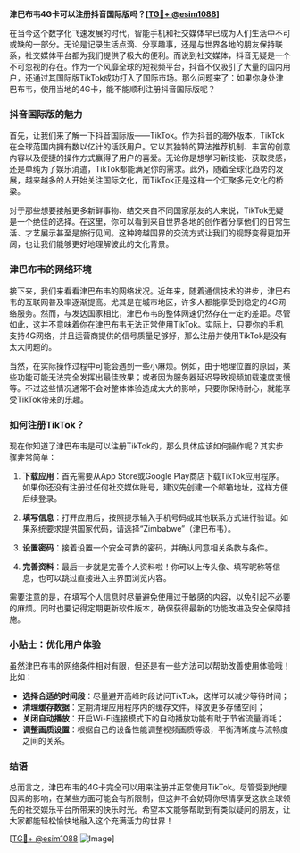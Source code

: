 **津巴布韦4G卡可以注册抖音国际版吗？[[TG💪+ @esim1088](https://t.me/s/esim1088)]**

在当今这个数字化飞速发展的时代，智能手机和社交媒体早已成为人们生活中不可或缺的一部分。无论是记录生活点滴、分享趣事，还是与世界各地的朋友保持联系，社交媒体平台都为我们提供了极大的便利。而说到社交媒体，抖音无疑是一个不可忽视的存在。作为一个风靡全球的短视频平台，抖音不仅吸引了大量的国内用户，还通过其国际版TikTok成功打入了国际市场。那么问题来了：如果你身处津巴布韦，使用当地的4G卡，能不能顺利注册抖音国际版呢？

### 抖音国际版的魅力

首先，让我们来了解一下抖音国际版——TikTok。作为抖音的海外版本，TikTok在全球范围内拥有数以亿计的活跃用户。它以其独特的算法推荐机制、丰富的创意内容以及便捷的操作方式赢得了用户的喜爱。无论你是想学习新技能、获取灵感，还是单纯为了娱乐消遣，TikTok都能满足你的需求。此外，随着全球化趋势的发展，越来越多的人开始关注国际文化，而TikTok正是这样一个汇聚多元文化的桥梁。

对于那些想要接触更多新鲜事物、结交来自不同国家朋友的人来说，TikTok无疑是一个绝佳的选择。在这里，你可以看到来自世界各地的创作者分享他们的日常生活、才艺展示甚至是旅行见闻。这种跨越国界的交流方式让我们的视野变得更加开阔，也让我们能够更好地理解彼此的文化背景。

### 津巴布韦的网络环境

接下来，我们来看看津巴布韦的网络状况。近年来，随着通信技术的进步，津巴布韦的互联网普及率逐渐提高。尤其是在城市地区，许多人都能享受到稳定的4G网络服务。然而，与发达国家相比，津巴布韦的整体网速仍然存在一定的差距。尽管如此，这并不意味着你在津巴布韦无法正常使用TikTok。实际上，只要你的手机支持4G网络，并且运营商提供的信号质量足够好，那么注册并使用TikTok是没有太大问题的。

当然，在实际操作过程中可能会遇到一些小麻烦。例如，由于地理位置的原因，某些功能可能无法完全发挥出最佳效果；或者因为服务器延迟导致视频加载速度变慢等。不过这些情况通常不会对整体体验造成太大的影响，只要你保持耐心，就能享受TikTok带来的乐趣。

### 如何注册TikTok？

现在你知道了津巴布韦是可以注册TikTok的，那么具体应该如何操作呢？其实步骤非常简单：

1. **下载应用**：首先需要从App Store或Google Play商店下载TikTok应用程序。如果你还没有注册过任何社交媒体账号，建议先创建一个邮箱地址，这样方便后续登录。
   
2. **填写信息**：打开应用后，按照提示输入手机号码或其他联系方式进行验证。如果系统要求提供国家代码，请选择“Zimbabwe”（津巴布韦）。

3. **设置密码**：接着设置一个安全可靠的密码，并确认同意相关条款与条件。

4. **完善资料**：最后一步就是完善个人资料啦！你可以上传头像、填写昵称等信息，也可以跳过直接进入主界面浏览内容。

需要注意的是，在填写个人信息时尽量避免使用过于敏感的内容，以免引起不必要的麻烦。同时也要记得定期更新软件版本，确保获得最新的功能改进及安全保障措施。

### 小贴士：优化用户体验

虽然津巴布韦的网络条件相对有限，但还是有一些方法可以帮助改善使用体验哦！比如：

- **选择合适的时间段**：尽量避开高峰时段访问TikTok，这样可以减少等待时间；
- **清理缓存数据**：定期清理应用程序内的缓存文件，释放更多存储空间；
- **关闭自动播放**：开启Wi-Fi连接模式下的自动播放功能有助于节省流量消耗；
- **调整画质设置**：根据自己的设备性能调整视频画质等级，平衡清晰度与流畅度之间的关系。

### 结语

总而言之，津巴布韦的4G卡完全可以用来注册并正常使用TikTok。尽管受到地理因素的影响，在某些方面可能会有所限制，但这并不会妨碍你尽情享受这款全球领先的社交娱乐平台所带来的快乐时光。希望本文能够帮助到有类似疑问的朋友，让大家都能轻松愉快地融入这个充满活力的世界！

[[TG💪+ @esim1088](https://t.me/s/esim1088) ![Image](https://i.postimg.cc/4NQfJmqS/Snipaste-2025-05-13-00-14-12.png)]